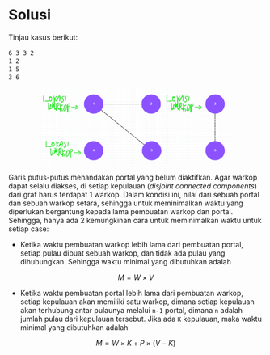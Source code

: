 # Solusi
Tinjau kasus berikut:
```
6 3 3 2
1 2
1 5
3 6
```

<p align="center">
  <img src="https://github.com/kaylanFairuz/SD24/blob/main/Modul%203/assets/e4-solution-1.png" width=75% height=75%/>
</p>

Garis putus-putus menandakan portal yang belum diaktifkan. Agar warkop dapat selalu diakses, di setiap kepulauan (_disjoint connected components_) dari graf harus terdapat 1 warkop. Dalam kondisi ini, nilai dari sebuah portal dan sebuah warkop setara, sehingga untuk meminimalkan waktu yang diperlukan bergantung kepada lama pembuatan warkop dan portal. Sehingga, hanya ada 2 kemungkinan cara untuk meminimalkan waktu untuk setiap case:

- Ketika waktu pembuatan warkop lebih lama dari pembuatan portal, setiap pulau dibuat sebuah warkop, dan tidak ada pulau yang dihubungkan. Sehingga waktu minimal yang dibutuhkan adalah

$$
M = W × V
$$

- Ketika waktu pembuatan portal lebih lama dari pembuatan warkop, setiap kepulauan akan memiliki satu warkop, dimana setiap kepulauan akan terhubung antar pulaunya melalui `n-1` portal, dimana `n` adalah jumlah pulau dari kepulauan tersebut. Jika ada `K` kepulauan, maka waktu minimal yang dibutuhkan adalah

$$
M = W × K + P × (V - K)
$$
